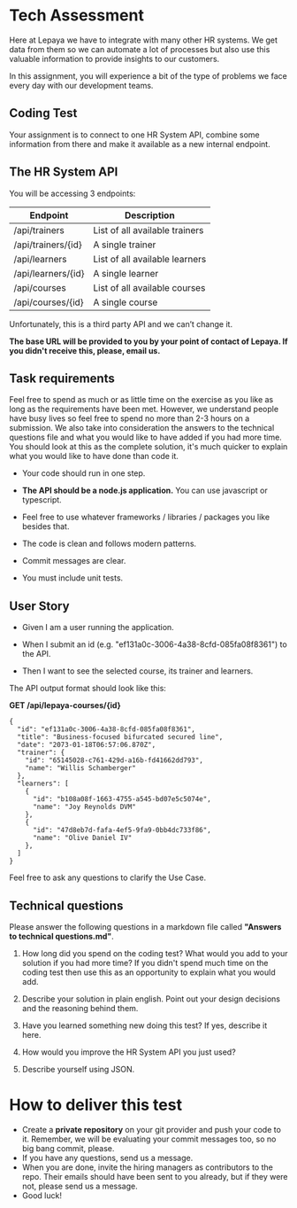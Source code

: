 # Tech Assessment

Here at Lepaya we have to integrate with many other HR systems. We get data from them so we can automate a lot of processes but also use this valuable information to provide insights to our customers.

In this assignment, you will experience a bit of the type of problems we face every day with our development teams.

## Coding Test

Your assignment is to connect to one HR System API, combine some information from there and make it available as a new internal endpoint.

## The HR System API

You will be accessing 3 endpoints:

Endpoint | Description
-- | --
/api/trainers | List of all available trainers
/api/trainers/{id} | A single trainer
/api/learners | List of all available learners
/api/learners/{id} | A single learner
/api/courses | List of all available courses
/api/courses/{id} | A single course


Unfortunately, this is a third party API and we can’t change it.

**The base URL will be provided to you by your point of contact of Lepaya. If you didn't receive this, please, email us.**

## Task requirements

Feel free to spend as much or as little time on the exercise as you like as long as the requirements have been met. 
However, we understand people have busy lives so feel free to spend no more than 2-3 hours on a submission. 
We also take into consideration the answers to the technical questions file and what you would like to have added if you had more time. You should look at this as the complete solution, it's much quicker to explain what you would like to have done than code it.

- Your code should run in one step.

- **The API should be a node.js application.** You can use javascript or typescript.

- Feel free to use whatever frameworks / libraries / packages you like besides that.

- The code is clean and follows modern patterns.

- Commit messages are clear.

- You must include unit tests.

## User Story

- Given I am a user running the application.

- When I submit an id (e.g. "ef131a0c-3006-4a38-8cfd-085fa08f8361") to the API.

- Then I want to see the selected course, its trainer and learners.


The API output format should look like this:

**GET /api/lepaya-courses/{id}**

```
{
  "id": "ef131a0c-3006-4a38-8cfd-085fa08f8361",
  "title": "Business-focused bifurcated secured line",
  "date": "2073-01-18T06:57:06.870Z",
  "trainer": {
    "id": "65145028-c761-429d-a16b-fd41662dd793",
    "name": "Willis Schamberger"
  },
  "learners": [
    {
      "id": "b108a08f-1663-4755-a545-bd07e5c5074e",
      "name": "Joy Reynolds DVM"
    },
    {
      "id": "47d8eb7d-fafa-4ef5-9fa9-0bb4dc733f86",
      "name": "Olive Daniel IV"
    },
  ]
}
```


Feel free to ask any questions to clarify the Use Case.

## Technical questions

Please answer the following questions in a markdown file called **"Answers to technical questions.md"**.

1. How long did you spend on the coding test? What would you add to your solution if you had more time? If you didn't spend much time on the coding test then use this as an opportunity to explain what you would add.

1. Describe your solution in plain english. Point out your design decisions and the reasoning behind them.

1. Have you learned something new doing this test? If yes, describe it here.

1. How would you improve the HR System API you just used?

1. Describe yourself using JSON.

# How to deliver this test

- Create a **private repository** on your git provider and push your code to it. Remember, we will be evaluating your commit messages too, so no big bang commit, please.
- If you have any questions, send us a message.
- When you are done, invite the hiring managers as contributors to the repo. Their emails should have been sent to you already, but if they were not, please send us a message.
- Good luck!
